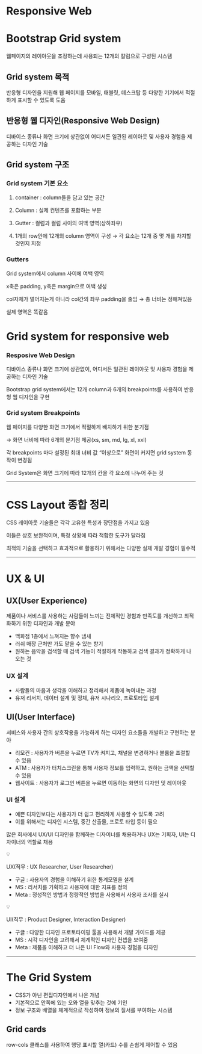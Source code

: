 # Responsive Web

# Bootstrap Grid system

웹페이지의 레이아웃을 조정하는데 사용되는 12개의 칼럼으로 구성된 시스템

## Grid system 목적

반응형 디자인을 지원해 웹 페이지를 모바일, 태블릿, 데스크탑 등 다양한 기기에서 적절하게 표시할 수 있도록 도움

## 반응형 웹 디자인(Responsive Web Design)

디바이스 종류나 화면 크기에 상관없이 어디서든 일관된 레이아웃 및 사용자 경험을 제공하는 디자인 기술

## Grid system 구조

### Grid system 기본 요소

1. container : column들을 담고 있는 공간



2. Column : 실제 컨텐츠를 포함하는 부분



3. Gutter : 컬럼과 컬럼 사이의 여백 영역(상하좌우)



4. 1개의 row안에 12개의 column 영역이 구성 → 각 요소는 12개 중 몇 개를 차지할 것인지 지정



### Gutters

Grid system에서 column 사이에 여백 영역

x축은 padding, y축은 margin으로 여백 생성


col자체가 멀어지는게 아니라 col간의 좌우 padding을 줄임 → 총 너비는 정해져있음

실제 영역은 똑같음

# Grid system for responsive web

### Resposive Web Design

디바이스 종류나 화면 크기에 상관없이, 어디서든 일관된 레이아웃 및 사용자 경험을 제공하는 디자인 기술


Bootstrap grid system에서는 12개 column과 6개의 breakpoints를 사용하여 반응형 웹 디자인을 구현

### Grid system Breakpoints

웹 페이지를 다양한 화면 크기에서 적절하게 배치하기 위한 분기점

→ 화면 너비에 따라 6개의 분기점 제공(xs, sm, md, lg, xl, xxl)


각 breakpoints 마다 설정된 최대 너비 값 “이상으로” 화면이 커지면 grid system 동작이 변경됨

Grid System은 화면 크기에 따라 12개의 칸을 각 요소에 나누어 주는 것

---

# CSS Layout 종합 정리

CSS 레이아웃 기술들은 각각 고유한 특성과 장단점을 가지고 있음

이들은 상호 보완적이며, 특정 상황에 따라 적합한 도구가 달라짐

최적의 기술을 선택하고 효과적으로 활용하기 위해서는 다양한 실제 개발 경험이 필수적

---

# UX & UI

## UX(User Experience)

제품이나 서비스를 사용하는 사람들이 느끼는 전체적인 경험과 만족도를 개선하고 최적화하기 위한 디자인과 개발 분야

- 백화점 1층에서 느껴지는 향수 냄새
- 러쉬 매장 근처만 가도 맡을 수 있는 향기
- 원하는 음악을 검색할 때 검색 기능이 적절하게 작동하고 검색 결과가 정확하게 나오는 것

### UX 설계

- 사람들의 마음과 생각을 이해하고 정리해서 제품에 녹여내는 과정
- 유저 리서치, 데이터 설계 및 정체, 유저 시나리오, 프로토타입 설계

## UI(User Interface)

서비스와 사용자 간의 상호작용을 가능하게 하는 디자인 요소들을 개발하고 구현하는 분야

- 리모컨 : 사용자가 버튼을 누르면 TV가 켜지고, 채널을 변경하거나 볼륨을 조절할 수 있음
- ATM : 사용자가 터치스크린을 통해 사용자 정보를 입력하고, 원하는 금액을 선택할 수 있음
- 웹사이트 : 사용자가 로그인 버튼을 누르면 이동하는 화면의 디자인 및 레이아웃

### UI 설계

- 예쁜 디자인보다는 사용자가 더 쉽고 편리하게 사용할 수 있도록 고려
- 이를 위해서는 디자인 시스템, 중간 산출물, 프로토 타입 등이 필요

많은 회사에서 UX/UI 디자인을 함께하는 디자이너를 채용하거나 UX는 기획자, UI는 디자이너의 역할로 채용

<aside>
💡

UX(직무 : UX Researcher, User Researcher)

- 구글 : 사용자의 경험을 이해하기 위한 통계모델을 설계
- MS : 리서치를 기획하고 사용자에 대한 지표를 정의
- Meta : 정성적인 방법과 정량적인 방법을 사용해서 사용자 조사를 실시
</aside>

<aside>
💡

UI(직무 : Product Designer, Interaction Designer)

- 구글 : 다양한 디자인 프로토타이핑 툴을 사용해서 개발 가이드를 제공
- MS : 시각 디자인을 고려해서 체계적인 디자인 컨셉을 보여줌
- Meta : 제품을 이해하고 더 나은 UI Flow와 사용자 경험을 디자인
</aside>

---

# The Grid System

- CSS가 아닌 편집디자인에서 나온 개념
- 기본적으로 안쪽에 있는 오와 열을 맞추는 것에 기인
- 정보 구조와 배열을 체계적으로 작성하여 정보의 질서를 부여하는 시스템

## Grid cards

row-cols 클래스를 사용하여 행당 표시할 열(카드) 수를 손쉽게 제어할 수 있음